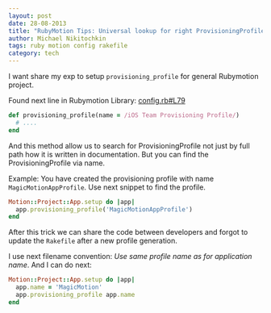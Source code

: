 ```yaml
---
layout: post
date: 28-08-2013
title: "RubyMotion Tips: Universal lookup for right ProvisioningProfile"
author: Michael Nikitochkin
tags: ruby motion config rakefile
category: tech
---
```


I want share my exp to setup `provisioning_profile` for general Rubymotion project.

Found next line in Rubymotion Library: [config.rb#L79](https://github.com/HipByte/RubyMotion/blob/cfc7bfdb3c17c5059a98152d7c472e13eb55f8ea/lib/motion/project/template/ios/config.rb#L79)

```ruby
def provisioning_profile(name = /iOS Team Provisioning Profile/)
  # ....
end
```

And this method allow us to search for ProvisioningProfile not just by full path how it is written in documentation.
But you can find the ProvisioningProfile via name.

Example:
You have created the provisioning profile with name `MagicMotionAppProfile`. Use next snippet to find the profile.

```ruby
Motion::Project::App.setup do |app|
  app.provisioning_profile('MagicMotionAppProfile')
end
```

After this trick we can share the code between developers and forgot to update the `Rakefile` after a new profile generation.

I use next filename convention: *Use same profile name as for application name*.
And I can do next:

```ruby
Motion::Project::App.setup do |app|
  app.name = 'MagicMotion'
  app.provisioning_profile app.name
end
```

